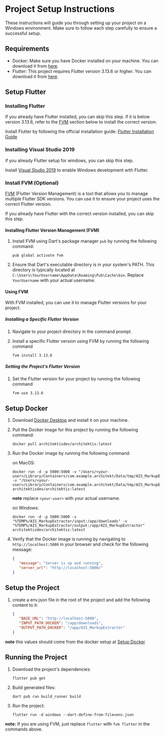 
# Project Setup Instructions

These instructions will guide you through setting up your project on a Windows environment. Make sure to follow each step carefully to ensure a successful setup.

## Requirements

- Docker: Make sure you have Docker installed on your machine. You can download it from [here](https://www.docker.com/products/docker-desktop).
- Flutter: This project requires Flutter version 3.13.6 or higher. You can download it from [here](https://flutter.dev/docs/get-started/install).

## Setup Flutter

### Installing Flutter

If you already have Flutter installed, you can skip this step. if it is below version 3.13.6, refer to the [FVM](#installing-flutter-version-management-fvm) section below to install the correct version.

Install Flutter by following the official installation guide: [Flutter Installation Guide](https://flutter.dev/docs/get-started/install)

### Installing Visual Studio 2019
if you already Flutter setup for windows, you can skip this step.

Install [Visual Studio 2019](https://visualstudio.microsoft.com/downloads/) to enable Windows development with Flutter.

### Install FVM (Optional)

[FVM](https://pub.dev/packages/fvm) (Flutter Version Management) is a tool that allows you to manage multiple Flutter SDK versions. You can use it to ensure your project uses the correct Flutter version.

If you already have Flutter with the correct version installed, you can skip this step.

#### Installing Flutter Version Management (FVM)

1. Install FVM using Dart's package manager `pub` by running the following command:

   ```shell
   pub global activate fvm
   ```

2. Ensure that Dart's executable directory is in your system's PATH. This directory is typically located at `C:\Users\YourUsername\AppData\Roaming\Pub\Cache\bin`. Replace `YourUsername` with your actual username.

#### Using FVM

With FVM installed, you can use it to manage Flutter versions for your project.

##### Installing a Specific Flutter Version

1. Navigate to your project directory in the command prompt.

2. Install a specific Flutter version using FVM by running the following command
   ```shell
   fvm install 3.13.6
   ```

##### Setting the Project's Flutter Version

1. Set the Flutter version for your project by running the following command

   ```shell
   fvm use 3.13.6
   ```

## Setup Docker

1. Download [Docker Desktop](https://www.docker.com/products/docker-desktop) and install it on your machine.

2. Pull the Docker image for this project by running the following command:

   ```shell
   docker pull architektisdev/architektis:latest
   ```

3. Run the Docker image by running the following command:

   on MacOS:
   ```shell
   docker run -d -p 5000:5000 -v "/Users/<your-user>/Library/Containers/com.example.architekt/Data/tmp/AIS_MarkupExtractor/input:/app/downloads" -v "/Users/<your-user>/Library/Containers/com.example.architekt/Data/tmp/AIS_MarkupExtractor/output:/app/AIS_MarkupExtractor" architektisdev/architektis:latest
   ```

   **note** replace `<your-user>` with your actual username.

   on Windows:
   ```shell
   docker run -d -p 5000:5000 -v "%TEMP%/AIS_MarkupExtractor/input:/app/downloads" -v "%TEMP%/AIS_MarkupExtractor/output:/app/AIS_MarkupExtractor" architektisdev/architektis:latest
   ```

4. Verify that the Docker image is running by navigating to `http://localhost:5000` in your browser and check for the following message:

   ```json
   {
      "message": "Server is up and running",
      "server_url": "http://localhost:5000/"
   }
   ```

## Setup the Project
1. create a env.json file in the root of the project and add the following content to it:
   ```json
   {
      "BASE_URL": "http://localhost:5000",
      "INPUT_PATH_DOCKER": "/app/downloads",
      "OUTPUT_PATH_DOCKER": "/app/AIS_MarkupExtractor"
   }
   ```

**note** this values should come from the docker setup at [Setup Docker](#setup-docker)

## Running the Project

1. Download the project's dependencies:

   ```shell
   flutter pub get
   ```

2. Build generated files:

   ```shell
   dart pub run build_runner build
   ```

3. Run the project:

   ```shell
   flutter run -d windows --dart-define-from-file=env.json
   ```

**note:** If you are using FVM, just replace `flutter` with `fvm flutter` in the commands above.